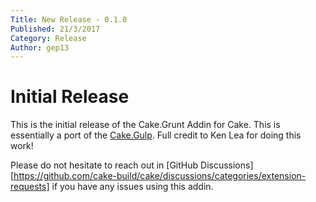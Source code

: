 ```yaml
---
Title: New Release - 0.1.0
Published: 21/3/2017
Category: Release
Author: gep13
---
```


# Initial Release

This is the initial release of the Cake.Grunt Addin for Cake.  This is essentially a port of the [Cake.Gulp](https://github.com/cake-contrib/Cake.Gulp).  Full credit to Ken Lea for doing this work!

Please do not hesitate to reach out in [GitHub Discussions][https://github.com/cake-build/cake/discussions/categories/extension-requests] if you have any issues using this addin.